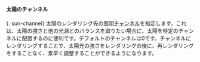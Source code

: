 
#### 太陽のチャンネル
{: sun-channel}
太陽のレンダリング先の[照明チャンネル](lights-tab.html#channel)を指定します。これは、太陽の強さと他の光源とのバランスを取りたい場合に、太陽を特定のチャンネルに配置するのに便利です。デフォルトのチャンネルは0です。チャンネルにレンダリングすることで、太陽光の強さをレンダリングの後に、再レンダリングをすることなく、素早く調整することができるようになります。
